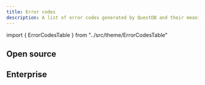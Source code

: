 ```yaml
---
title: Error codes
description: A list of error codes generated by QuestDB and their meanings.
---
```


import { ErrorCodesTable } from "../src/theme/ErrorCodesTable"

## Open source

<ErrorCodesTable type="opensource" />

## Enterprise

<ErrorCodesTable type="enterprise" />